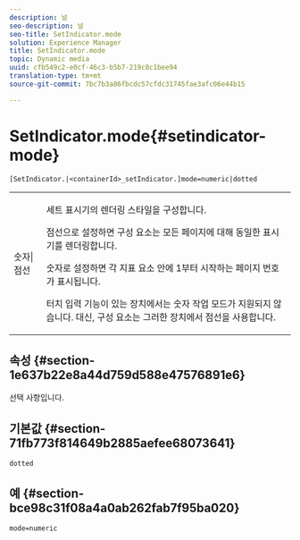 ```yaml
---
description: 널
seo-description: 널
seo-title: SetIndicator.mode
solution: Experience Manager
title: SetIndicator.mode
topic: Dynamic media
uuid: cfb549c2-e0cf-46c3-b5b7-219c8c1bee94
translation-type: tm+mt
source-git-commit: 7bc7b3a86fbcdc57cfdc31745fae3afc06e44b15

---
```



# SetIndicator.mode{#setindicator-mode}

`[SetIndicator.|<containerId>_setIndicator.]mode=numeric|dotted`

<table id="table_0BEA0B5FFDF64E5594B534B2A87A6D88"> 
 <tbody> 
  <tr> 
   <td colname="col1"> <p> <span class="codeph"> 숫자|점선</span> </p> </td> 
   <td colname="col2"> <p> 세트 표시기의 렌더링 스타일을 구성합니다. </p> <p>점선으로 <span class="codeph"></span> 설정하면 구성 요소는 모든 페이지에 대해 동일한 표시기를 렌더링합니다. </p> <p>숫자로 설정하면 <span class="codeph"></span> 각 지표 요소 안에 1부터 시작하는 페이지 번호가 표시됩니다. </p> <p>터치 입력 기능이 있는 장치에서는 <span class="codeph"> 숫자</span> 작업 모드가 지원되지 않습니다. 대신, 구성 요소는 그러한 장치에서 <span class="codeph"> 점선을</span> 사용합니다. </p> </td> 
  </tr> 
 </tbody> 
</table>

## 속성 {#section-1e637b22e8a44d759d588e47576891e6}

선택 사항입니다.

## 기본값 {#section-71fb773f814649b2885aefee68073641}

`dotted`

## 예 {#section-bce98c31f08a4a0ab262fab7f95ba020}

`mode=numeric`
